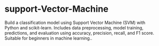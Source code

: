 # support-Vector-Machine
Build a classification model using Support Vector Machine (SVM) with Python and scikit-learn. Includes data preprocessing, model training, predictions, and evaluation using accuracy, precision, recall, and F1 score. Suitable for beginners in machine learning..
